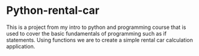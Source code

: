 # Python-rental-car

This is a project from my intro to python and programming course that is used to cover the basic fundamentals of programming such as if statements. 
Using functions we are to create a simple rental car calculation application. 
